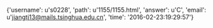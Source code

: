 {'username': u's0228', 'path': u'1155/1155.html', 'answer': u'C', 'email': u'jiangtj13@mails.tsinghua.edu.cn', 'time': '2016-02-23:19:29:57'}